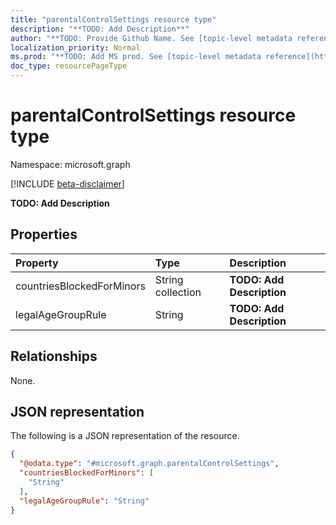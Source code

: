 ```yaml
---
title: "parentalControlSettings resource type"
description: "**TODO: Add Description**"
author: "**TODO: Provide Github Name. See [topic-level metadata reference](https://msgo.azurewebsites.net/add/document/guidelines/metadata.html#topic-level-metadata)**"
localization_priority: Normal
ms.prod: "**TODO: Add MS prod. See [topic-level metadata reference](https://msgo.azurewebsites.net/add/document/guidelines/metadata.html#topic-level-metadata)**"
doc_type: resourcePageType
---
```


# parentalControlSettings resource type

Namespace: microsoft.graph

[!INCLUDE [beta-disclaimer](../../includes/beta-disclaimer.md)]

**TODO: Add Description**

## Properties
|Property|Type|Description|
|:---|:---|:---|
|countriesBlockedForMinors|String collection|**TODO: Add Description**|
|legalAgeGroupRule|String|**TODO: Add Description**|

## Relationships
None.

## JSON representation
The following is a JSON representation of the resource.
<!-- {
  "blockType": "resource",
  "@odata.type": "microsoft.graph.parentalControlSettings"
}
-->
``` json
{
  "@odata.type": "#microsoft.graph.parentalControlSettings",
  "countriesBlockedForMinors": [
    "String"
  ],
  "legalAgeGroupRule": "String"
}
```

